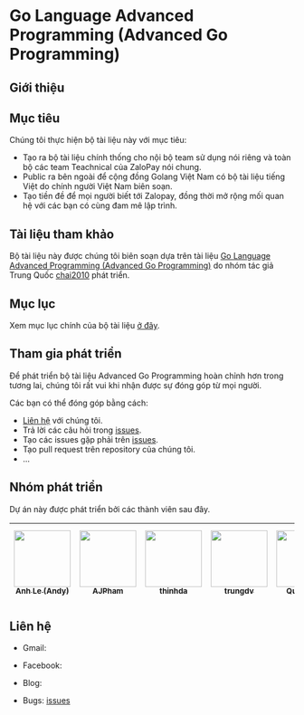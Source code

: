 # Go Language Advanced Programming (Advanced Go Programming)

## Giới thiệu

## Mục tiêu

Chúng tôi thực hiện bộ tài liệu này với mục tiêu:

- Tạo ra bộ tài liệu chính thống cho nội bộ team sử dụng nói riêng và toàn bộ các team Teachnical của ZaloPay nói chung.
- Public ra bên ngoài để cộng đồng Golang Việt Nam có bộ tài liệu tiếng Việt do chính người Việt Nam biên soạn.
- Tạo tiền đề để mọi người biết tới Zalopay, đồng thời mở rộng mối quan hệ với các bạn có cùng đam mê lập trình.
  
## Tài liệu tham khảo

Bộ tài liệu này được chúng tôi biên soạn dựa trên tài liệu [Go Language Advanced Programming (Advanced Go Programming)](https://github.com/chai2010/advanced-go-programming-book) do nhóm tác giả Trung Quốc [chai2010](https://github.com/chai2010) phát triển.

## Mục lục

Xem mục lục chính của bộ tài liệu [ở đây](./SUMMARY.md).

## Tham gia phát triển

Để phát triển bộ tài liệu Advanced Go Programming hoàn chỉnh hơn trong tương lai, chúng tôi rất vui khi nhận được sự đóng góp từ mọi người.

Các bạn có thể đóng góp bằng cách:

- [Liên hệ](#li%C3%AAn-h%E1%BB%87) với chúng tôi.
- Trả lời các câu hỏi trong [issues]().
- Tạo các issues gặp phải trên [issues]().
- Tạo pull request trên repository của chúng tôi.
- ...

## Nhóm phát triển

Dự án này được phát triển bởi các thành viên sau đây. 

| [<img src="https://avatars1.githubusercontent.com/u/3270746?s=460&v=4" width="100px;"/><br /><sub><b>Anh Le (Andy)</b></sub>](https://github.com/anhldbk) | [<img src="https://avatars1.githubusercontent.com/u/38773351?s=460&v=4" width="100px;"/><br /><sub><b>AJPham</b></sub>](https://github.com/phamtai97) | [<img src="https://avatars1.githubusercontent.com/u/26034284?s=460&v=4" width="100px;"/><br /><sub><b>thinhda</b></sub>](https://github.com/thinhdanggroup) | [<img src="https://avatars3.githubusercontent.com/u/10187757?s=460&v=4" width="100px;"/><br /><sub><b>trungdv</b></sub>](https://github.com/dvt1996) | [<img src="https://avatars2.githubusercontent.com/u/23535926?s=460&v=4" width="100px;"/><br /><sub><b>Quoc Anh</b></sub>](https://github.com/quocanh1897) | [<img src="https://avatars2.githubusercontent.com/u/32214488?s=400&v=4" width="100px;"/><br /><sub><b>Nguyễn Huỳnh Thoại</b></sub>](https://github.com/thoainguyen) |
| :-------------------------------------------------------------------------------------------------------------------------------------------------------: | :---------------------------------------------------------------------------------------------------------------------------------------------------: | :---------------------------------------------------------------------------------------------------------------------------------------------------------: | :--------------------------------------------------------------------------------------------------------------------------------------------------: | :-------------------------------------------------------------------------------------------------------------------------------------------------------: | :-----------------------------------------------------------------------------------------------------------------------------------------------------------------: |

## Liên hệ

- Gmail:

- Facebook:

- Blog:

- Bugs: [issues]()
